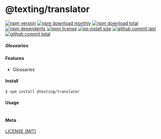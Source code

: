 # @texting/translator

[![npm version][badge-npm-version]][url-npm]
[![npm download monthly][badge-npm-download-monthly]][url-npm]
[![npm download total][badge-npm-download-total]][url-npm]
[![npm dependents][badge-npm-dependents]][url-github]
[![npm license][badge-npm-license]][url-npm]
[![pp install size][badge-pp-install-size]][url-pp]
[![github commit last][badge-github-last-commit]][url-github]
[![github commit total][badge-github-commit-count]][url-github]

[//]: <> (Shields)

[badge-npm-version]: https://flat.badgen.net/npm/v/@texting/translator

[badge-npm-download-monthly]: https://flat.badgen.net/npm/dm/@texting/translator

[badge-npm-download-total]:https://flat.badgen.net/npm/dt/@texting/translator

[badge-npm-dependents]: https://flat.badgen.net/npm/dependents/@texting/translator

[badge-npm-license]: https://flat.badgen.net/npm/license/@texting/translator

[badge-pp-install-size]: https://flat.badgen.net/packagephobia/install/@texting/translator

[badge-github-last-commit]: https://flat.badgen.net/github/last-commit/hoyeungw/spare

[badge-github-commit-count]: https://flat.badgen.net/github/commits/hoyeungw/spare

[//]: <> (Link)

[url-npm]: https://npmjs.org/package/@texting/translator

[url-pp]: https://packagephobia.now.sh/result?p=@texting/translator

[url-github]: https://github.com/gadge/spare

##### Glossaries

#### Features

- Glossaries

#### Install

```console
$ npm install @texting/translator
```

#### Usage

```js
```

#### Meta

[LICENSE (MIT)](LICENSE)
